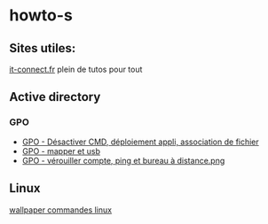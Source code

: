 # howto-s

## Sites utiles:
[it-connect.fr](https://it-connect.fr) plein de tutos pour tout

## Active directory
### GPO
- [GPO - Désactiver CMD, déploiement appli, association de fichier](pgo%20désactiver%20CMD,%20déploiement%20appli,%20association%20de%20fichier.png)
- [GPO - mapper et usb](gpo%20mapper%20et%20usb.png)
- [GPO - vérouiller compte, ping et bureau à distance.png](gpo%20verrouiller%20compte%2C%20ping%20et%20bureau%20à%20distance.png)

## Linux
[wallpaper commandes linux](linux-wallpaper-for-beginners.jpg)
